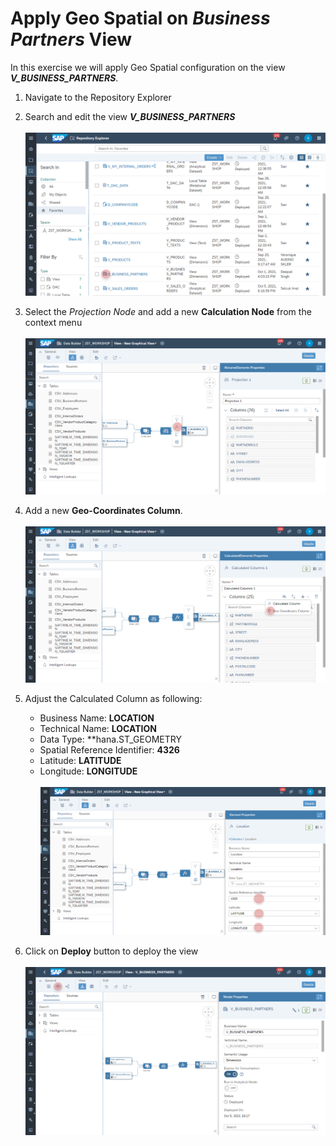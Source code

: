 
# Apply Geo Spatial on _Business Partners_ View
In this exercise we will apply Geo Spatial configuration on the view _**V_BUSINESS_PARTNERS**_. 

1. Navigate to the Repository Explorer
2. Search and edit the view _**V_BUSINESS_PARTNERS**_
  <br><br>![](../images/create_business_partner_geospatial_01.png)

3. Select the *Projection Node* and add a new **Calculation Node** from the context menu
  <br><br>![](../images/create_business_partner_geospatial_02.png)
4. Add a new **Geo-Coordinates Column**.
  <br><br>![](../images/create_business_partner_geospatial_03.png)
5. Adjust the Calculated Column as following:
    - Business Name: **LOCATION**
    - Technical Name: **LOCATION**
    - Data Type: **hana.ST_GEOMETRY
    - Spatial Reference Identifier: **4326**
    - Latitude: **LATITUDE**
    - Longitude: **LONGITUDE** 
  <br><br>![](../images/create_business_partner_geospatial_04.png)

6. Click on <b>Deploy</b> button to deploy the view
  <br><br>![](../images/create_business_partner_geospatial_05.png)
